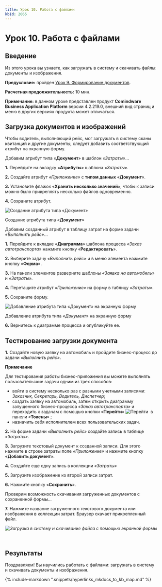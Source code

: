 ```yaml
---
title: Урок 10. Работа с файлами
kbId: 2065
---
```


# Урок 10. Работа с файлами

## Введение

Из этого урока вы узнаете, как загружать в систему и скачивать файлы: документы и изображения.

**Предусловие:** пройден [Урок 9.  Формирование документов](https://kb.comindware.ru/article.php?id=2064).

**Расчетная продолжительность:** 10 мин.

**Примечание:** в данном уроке представлен продукт **Comindware Business Application Platform** версии 4.2.219.0, внешний вид страниц и меню в других версиях продукта может отличаться.

## Загрузка документов и изображений

Чтобы водитель, выполняющий рейс, мог загружать в систему сканы квитанций и другие документы, следует добавить соответствующий атрибут на экранную форму.

Добавим атрибут типа «**Документ**» в шаблон *«Затраты»*…

 **1.**  Перейдите на вкладку «**Атрибуты**» шаблона *«Затраты»*.

 **2.**  Создайте атрибут *«Приложение»* с **типом данных** «**Документ**».

**3.**  Установите флажок «**Хранить несколько значений**», чтобы к записи можно было прикреплять несколько файлов одновременно.

**4.**  Сохраните атрибут.

![Создание атрибута типа <em>«Документ»</em>](https://kb.comindware.ru/assets/img_6317ce3eebdfe.png)

Создание атрибута типа «**Документ**»

Добавим созданный атрибут в таблицу затрат на форме задачи *«Выполнить рейс»*…

 **1.**  Перейдите к вкладке «**Диаграмма**» шаблона процесса *«Заказ автотранспорта»* нажмите кнопку «**Редактировать**».

 **2.**  Выберите задачу *«Выполнить рейс»* и в меню элемента нажмите кнопку «**Форма**».

 **3.**  На панели элементов разверните шаблоны *«Заявка на автомобиль»* и *«Затраты»*.

 **4.**  Перетащите атрибут *«Приложение»* на форму в таблицу *«Затраты»*.

 **5.**  Сохраните форму.

![Добавление атрибута типа <em>«Документ»</em> на экранную форму](https://kb.comindware.ru/assets/img_6317cf4a7c256.png)

Добавление атрибута типа *«Документ»* на экранную форму

 **6.**  Вернитесь к диаграмме процесса и опубликуйте ее.

## Тестирование загрузки документа

 **1.**  Создайте новую заявку на автомобиль и пройдите бизнес-процесс до задачи *«Выполнить рейс»*.

**Примечание**


Для тестирования работы бизнес-приложения вы можете выполнять пользовательские задачи одним из трех способов:   

- войти в систему несколько раз с разными учетными записями: *Заказчик, Секретарь, Водитель, Диспетчер*;
- создать заявку на автомобиль, затем открыть диаграмму запущенного бизнес-процесса *«Заказ автотранспорта»* и переходить к задачам с помощью кнопки «**Перейти**» ![Перейти](https://kb.comindware.ru/assets/img_6317cf670d9c3.png)  в панели «**Токены**» ;
- назначить себя исполнителем всех пользовательских задач.

 **2.**  На форме задачи *«Выполнить рейс»* создайте запись в таблице *«Затраты»*.

 **3.** Загрузите текстовый документ к созданной записи. Для этого нажмите в строке затраты поле *«Приложение»* и нажмите кнопку «**Добавить документ**».

 **4.**  Создайте еще одну запись в коллекции *«Затраты»*

**5.** Загрузите изображение ко второй записи затрат. 

**6.**  Нажмите кнопку «**Сохранить**».

Проверим возможность скачивания загруженных документов с сохраненной формы…

 **7.**  Нажмите название загруженного текстового документа или изображения в коллекции затрат. Браузер скачает прикрепленный файл.

_![Загрузка в систему и скачивание файла с помощью экранной формы](https://kb.comindware.ru/assets/img_6317d1a7c99ba.png)_

 

## Результаты

Поздравляем! Вы научились работать с файлами: загружать в систему и скачивать документы и изображения.

{% include-markdown ".snippets/hyperlinks_mkdocs_to_kb_map.md" %}
